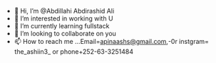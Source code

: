 - 👋 Hi, I’m @Abdillahi Abdirashid Ali
- 👀 I’m interested in working with U
- 🌱 I’m currently learning fullstack
- 💞️ I’m looking to collaborate on you
- 📫 How to reach me ...Email=apinaashs@gmail.com,-0r
instgram= the_ashiin3_  or phone+252-63-3251484
<!---
shiine89 is a ✨ special ✨ repository because its `README.md` (this file) appears on your GitHub profile.
You can click the Preview link to take a look at your changes.
--->
